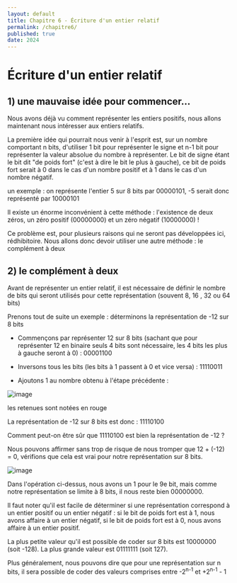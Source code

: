 ```yaml
---
layout: default
title: Chapitre 6 - Écriture d'un entier relatif
permalink: /chapitre6/
published: true
date: 2024
---
```


# Écriture d'un entier relatif

## 1) une mauvaise idée pour commencer...

Nous avons déjà vu comment représenter les entiers positifs, nous allons maintenant nous intéresser aux entiers relatifs.

La première idée qui pourrait nous venir à l'esprit est, sur un nombre comportant n bits, d'utiliser 1 bit pour représenter le signe et n-1 bit pour représenter la valeur absolue du nombre à représenter. Le bit de signe étant le bit dit "de poids fort" (c'est à dire le bit le plus à gauche), ce bit de poids fort serait à 0 dans le cas d'un nombre positif et à 1 dans le cas d'un nombre négatif.

un exemple : on représente l'entier 5 sur 8 bits par 00000101, -5 serait donc représenté par 10000101

Il existe un énorme inconvénient à cette méthode : l'existence de deux zéros, un zéro positif (00000000) et un zéro négatif (10000000) !

Ce problème est, pour plusieurs raisons qui ne seront pas développées ici, rédhibitoire. Nous allons donc devoir utiliser une autre méthode : le complément à deux

## 2) le complément à deux

Avant de représenter un entier relatif, il est nécessaire de définir le nombre de bits qui seront utilisés pour cette représentation (souvent 8, 16 , 32 ou 64 bits)

Prenons tout de suite un exemple : déterminons la représentation de -12 sur 8 bits

- Commençons par représenter 12 sur 8 bits (sachant que pour représenter 12 en binaire seuls 4 bits sont nécessaire, les 4 bits les plus à gauche seront à 0) : 00001100

- Inversons tous les bits (les bits à 1 passent à 0 et vice versa) : 11110011

- Ajoutons 1 au nombre obtenu à l'étape précédente :

![image](https://github.com/user-attachments/assets/4b570e6d-2b73-4b39-995a-efba17f19890)

les retenues sont notées en rouge

La représentation de -12 sur 8 bits est donc : 11110100

Comment peut-on être sûr que 11110100 est bien la représentation de -12 ?

Nous pouvons affirmer sans trop de risque de nous tromper que 12 + (-12) = 0, vérifions que cela est vrai pour notre représentation sur 8 bits.

![image](https://github.com/user-attachments/assets/0c22ee83-e758-4dbb-bc6b-de14b5c9fe22)

Dans l'opération ci-dessus, nous avons un 1 pour le 9e bit, mais comme notre représentation se limite à 8 bits, il nous reste bien 00000000.

Il faut noter qu'il est facile de déterminer si une représentation correspond à un entier positif ou un entier négatif : si le bit de poids fort est à 1, nous avons affaire à un entier négatif, si le bit de poids fort est à 0, nous avons affaire à un entier positif.

La plus petite valeur qu'il est possible de coder sur 8 bits est 10000000 (soit -128). La plus grande valeur est 01111111 (soit 127). 

Plus généralement, nous pouvons dire que pour une représentation sur n bits, il sera possible de coder des valeurs comprises entre -2<sup>n-1</sup> et +2<sup>n-1</sup> - 1
